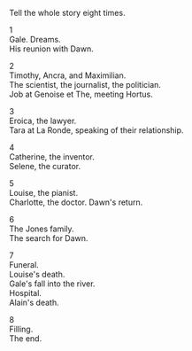 Tell the whole story eight times.  
  
1  
Gale. Dreams.  
His reunion with Dawn.  
  
2  
Timothy, Ancra, and Maximilian.  
The scientist, the journalist, the politician.  
Job at Genoise et The, meeting Hortus.  
  
3  
Eroica, the lawyer.  
Tara at La Ronde, speaking of their relationship.  
  
4  
Catherine, the inventor.  
Selene, the curator.  
  
5  
Louise, the pianist.  
Charlotte, the doctor. Dawn's return.  
  
6  
The Jones family.  
The search for Dawn.  
  
7  
Funeral.  
Louise's death.  
Gale's fall into the river.  
Hospital.  
Alain's death.  
  
  
8  
Filling.  
The end.